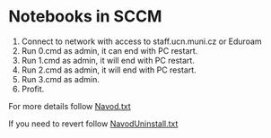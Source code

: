# Notebooks in SCCM
1. Connect to network with access to staff.ucn.muni.cz or Eduroam
2. Run 0.cmd as admin, it can end with PC restart.
3. Run 1.cmd as admin, it will end with PC restart.
4. Run 2.cmd as admin, it will end with PC restart.
5. Run 3.cmd as admin.
6. Profit.

For more details follow [Navod.txt](https://gitlab.ics.muni.cz/SCCM/ntb/blob/master/Navod.txt)

If you need to revert follow [NavodUninstall.txt](https://gitlab.ics.muni.cz/SCCM/ntb/blob/master/NavodUninstall.txt)